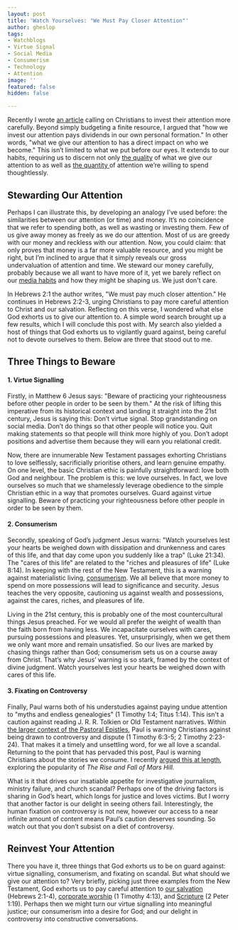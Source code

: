 ```yaml
---
layout: post
title: 'Watch Yourselves: "We Must Pay Closer Attention"'
author: gheslop
tags:
- Watchblogs
- Virtue Signal
- Social Media
- Consumerism
- Technology
- Attention
image: ''
featured: false
hidden: false

---
```

Recently I wrote [an article](https://rekindle.co.za/content/2021-10-26-be-careful-how-your-spend-your-attention "Be Careful Spending Attention") calling on Christians to invest their attention more carefully. Beyond simply budgeting a finite resource, I argued that "how we invest our attention pays dividends in our own personal formation." In other words, "what we give our attention to has a direct impact on who we become." This isn’t limited to what we put before our eyes. It extends to our habits, requiring us to discern not only [the quality](https://rekindle.co.za/content/2021-09-23-would-you-watch-porn-if-the-plots-were-better "On Watching Porn") of what we give our attention to as well as [the quantity ](https://rekindle.co.za/content/2021-06-02-wendell-berry-consumerism "Where is the Line?")of attention we’re willing to spend thoughtlessly.

## Stewarding Our Attention

Perhaps I can illustrate this, by developing an analogy I’ve used before: the similarities between our attention (or time) and money. It’s no coincidence that we refer to spending both, as well as wasting or investing them. Few of us give away money as freely as we do our attention. Most of us are greedy with our money and reckless with our attention. Now, you could claim: that only proves that money is a far more valuable resource, and you might be right, but I’m inclined to argue that it simply reveals our gross undervaluation of attention and time. We steward our money carefully, probably because we all want to have more of it, yet we barely reflect on our [media habits](https://rekindle.co.za/content/more-ways-technology-takes/ "Technology Takes") and how they might be shaping us. We just don't care.

In Hebrews 2:1 the author writes, "We must pay much closer attention." He continues in Hebrews 2:2-3, urging Christians to pay more careful attention to Christ and our salvation. Reflecting on this verse, I wondered what else God exhorts us to give our attention to. A simple word search brought up a few results, which I will conclude this post with. My search also yielded a host of things that God exhorts us to vigilantly guard against, being careful not to devote ourselves to them. Below are three that stood out to me.

## Three Things to Beware

#### 1. Virtue Signalling

Firstly, in Matthew 6 Jesus says: "Beware of practicing your righteousness before other people in order to be seen by them." At the risk of lifting this imperative from its historical context and landing it straight into the 21st century, Jesus is saying this: Don’t virtue signal. Stop grandstanding on social media. Don’t do things so that other people will notice you. Quit making statements so that people will think more highly of you. Don’t adopt positions and advertise them because they will earn you relational credit.

Now, there are innumerable New Testament passages exhorting Christians to love selflessly, sacrificially prioritise others, and learn genuine empathy. On one level, the basic Christian ethic is painfully straightforward: love both God and neighbour. The problem is this: we love ourselves. In fact, we love ourselves so much that we shamelessly leverage obedience to the simple Christian ethic in a way that promotes ourselves. Guard against virtue signalling. Beware of practicing your righteousness before other people in order to be seen by them.

#### 2. Consumerism

Secondly, speaking of God’s judgment Jesus warns: "Watch yourselves lest your hearts be weighed down with dissipation and drunkenness and cares of this life, and that day come upon you suddenly like a trap" (Luke 21:34). The "cares of this life" are related to the "riches and pleasures of life" (Luke 8:14). In keeping with the rest of the New Testament, this is a warning against materialistic living, [consumerism](https://rekindle.co.za/content/2021-05-19-discernment-new-technology "Good Old-Fashioned Consumerism"). We all believe that more money to spend on more possessions will lead to significance and security. Jesus teaches the very opposite, cautioning us against wealth and possessions, against the cares, riches, and pleasures of life.

Living in the 21st century, this is probably one of the most countercultural things Jesus preached. For we would all prefer the weight of wealth than the faith born from having less. We incapacitate ourselves with cares, pursuing possessions and pleasures. Yet, unsurprisingly, when we get them we only want more and remain unsatisfied. So our lives are marked by chasing things rather than God; consumerism sets us on a course away from Christ. That’s why Jesus’ warning is so stark, framed by the context of divine judgment. Watch yourselves lest your hearts be weighed down with cares of this life.

#### 3. Fixating on Controversy

Finally, Paul warns both of his understudies against paying undue attention to "myths and endless genealogies" (1 Timothy 1:4; Titus 1:14). This isn't a caution against reading J. R. R. Tolkien or Old Testament narratives. Within [the larger context of the Pastoral Epistles](https://rekindle.co.za/content/doodle-driscoll-perilous-negativism-and-the-apostle-paul/ "Perilous Negativism"), Paul is warning Christians against being drawn to controversy and dispute (1 Timothy 6:3-5; 2 Timothy 2:23-24). That makes it a timely and unsettling word, for we all love a scandal. Returning to the point that has pervaded this post, Paul is warning Christians about the stories we consume. I recently [argued this at length](https://rekindle.co.za/content/2021-09-15-rise-and-fall-of-mars-hill "Rise and Fall of Mars Hill"), exploring the popularity of _The Rise and Fall of Mars Hill._

What is it that drives our insatiable appetite for investigative journalism, ministry failure, and church scandal? Perhaps one of the driving factors is sharing in God’s heart, which longs for justice and loves victims. But I worry that another factor is our delight in seeing others fail. Interestingly, the human fixation on controversy is not new, however our access to a near infinite amount of content means Paul’s caution deserves sounding. So watch out that you don’t subsist on a diet of controversy.

## Reinvest Your Attention

There you have it, three things that God exhorts us to be on guard against: virtue signalling, consumerism, and fixating on scandal. But what should we give our attention to? Very briefly, picking just three examples from the New Testament, God exhorts us to pay careful attention to [our salvation](https://rekindle.co.za/content/2020-07-29-assurance-apostasy "Seeking Assurance in Salvation") (Hebrews 2:1-4), [corporate worship](https://rekindle.co.za/content/2021-08-26-christian-go-back-to-church "Go Back to Church") (1 Timothy 4:13), and [Scripture](https://rekindle.co.za/content/words-of-eternal-life/ "Words of Eternal Life") (2 Peter 1:19). Perhaps then we might turn our virtue signalling into meaningful justice; our consumerism into a desire for God; and our delight in controversy into constructive conversations.
